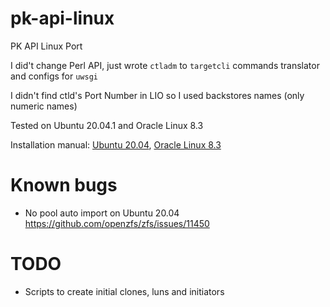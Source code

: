 # pk-api-linux
PK API Linux Port

I did't change Perl API, just wrote `ctladm` to `targetcli` commands translator and configs for `uwsgi`

I didn't find ctld's Port Number in LIO so I used backstores names (only numeric names)

Tested on Ubuntu 20.04.1 and Oracle Linux 8.3

Installation manual: [Ubuntu 20.04](INSTALL-UBUNTU20.04.md), [Oracle Linux 8.3](INSTALL-OL8.3.md)

# Known bugs

- No pool auto import on Ubuntu 20.04
https://github.com/openzfs/zfs/issues/11450
    
# TODO

- Scripts to create initial clones, luns and initiators
